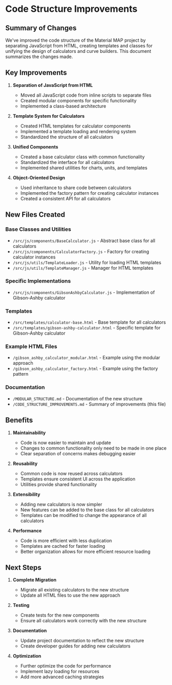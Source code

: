 # Code Structure Improvements

## Summary of Changes

We've improved the code structure of the Material MAP project by separating JavaScript from HTML, creating templates and classes for unifying the design of calculators and curve builders. This document summarizes the changes made.

## Key Improvements

1. **Separation of JavaScript from HTML**
   - Moved all JavaScript code from inline scripts to separate files
   - Created modular components for specific functionality
   - Implemented a class-based architecture

2. **Template System for Calculators**
   - Created HTML templates for calculator components
   - Implemented a template loading and rendering system
   - Standardized the structure of all calculators

3. **Unified Components**
   - Created a base calculator class with common functionality
   - Standardized the interface for all calculators
   - Implemented shared utilities for charts, units, and templates

4. **Object-Oriented Design**
   - Used inheritance to share code between calculators
   - Implemented the factory pattern for creating calculator instances
   - Created a consistent API for all calculators

## New Files Created

### Base Classes and Utilities
- `/src/js/components/BaseCalculator.js` - Abstract base class for all calculators
- `/src/js/components/CalculatorFactory.js` - Factory for creating calculator instances
- `/src/js/utils/TemplateLoader.js` - Utility for loading HTML templates
- `/src/js/utils/TemplateManager.js` - Manager for HTML templates

### Specific Implementations
- `/src/js/components/GibsonAshbyCalculator.js` - Implementation of Gibson-Ashby calculator

### Templates
- `/src/templates/calculator-base.html` - Base template for all calculators
- `/src/templates/gibson-ashby-calculator.html` - Specific template for Gibson-Ashby calculator

### Example HTML Files
- `/gibson_ashby_calculator_modular.html` - Example using the modular approach
- `/gibson_ashby_calculator_factory.html` - Example using the factory pattern

### Documentation
- `/MODULAR_STRUCTURE.md` - Documentation of the new structure
- `/CODE_STRUCTURE_IMPROVEMENTS.md` - Summary of improvements (this file)

## Benefits

1. **Maintainability**
   - Code is now easier to maintain and update
   - Changes to common functionality only need to be made in one place
   - Clear separation of concerns makes debugging easier

2. **Reusability**
   - Common code is now reused across calculators
   - Templates ensure consistent UI across the application
   - Utilities provide shared functionality

3. **Extensibility**
   - Adding new calculators is now simpler
   - New features can be added to the base class for all calculators
   - Templates can be modified to change the appearance of all calculators

4. **Performance**
   - Code is more efficient with less duplication
   - Templates are cached for faster loading
   - Better organization allows for more efficient resource loading

## Next Steps

1. **Complete Migration**
   - Migrate all existing calculators to the new structure
   - Update all HTML files to use the new approach

2. **Testing**
   - Create tests for the new components
   - Ensure all calculators work correctly with the new structure

3. **Documentation**
   - Update project documentation to reflect the new structure
   - Create developer guides for adding new calculators

4. **Optimization**
   - Further optimize the code for performance
   - Implement lazy loading for resources
   - Add more advanced caching strategies